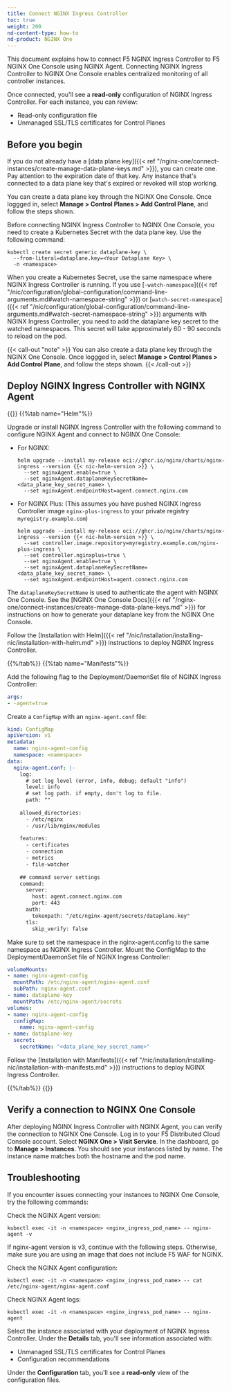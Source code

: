 ```yaml
---
title: Connect NGINX Ingress Controller
toc: true
weight: 200
nd-content-type: how-to
nd-product: NGINX One
---
```


This document explains how to connect F5 NGINX Ingress Controller to F5 NGINX One Console using NGINX Agent.
Connecting NGINX Ingress Controller to NGINX One Console enables centralized monitoring of all controller instances.

Once connected, you'll see a **read-only** configuration of NGINX Ingress Controller. For each instance, you can review:

- Read-only configuration file
- Unmanaged SSL/TLS certificates for Control Planes

## Before you begin

If you do not already have a [data plane key]({{< ref "/nginx-one/connect-instances/create-manage-data-plane-keys.md" >}}), you can create one. Pay attention to the expiration date of that key. Any instance that's connected to a data plane key that's expired or revoked will stop working.

You can create a data plane key through the NGINX One Console. Once loggged in, select **Manage > Control Planes > Add Control Plane**, and follow the steps shown.

Before connecting NGINX Ingress Controller to NGINX One Console, you need to create a Kubernetes Secret with the data plane key. Use the following command:

```shell
kubectl create secret generic dataplane-key \
  --from-literal=dataplane.key=<Your Dataplane Key> \
  -n <namespace>
```

When you create a Kubernetes Secret, use the same namespace where NGINX Ingress Controller is running. 
If you use [`-watch-namespace`]({{< ref "/nic/configuration/global-configuration/command-line-arguments.md#watch-namespace-string" >}}) or [`watch-secret-namespace`]({{< ref "/nic/configuration/global-configuration/command-line-arguments.md#watch-secret-namespace-string" >}}) arguments with NGINX Ingress Controller, 
you need to add the dataplane key secret to the watched namespaces. This secret will take approximately 60 - 90 seconds to reload on the pod.

{{< call-out "note" >}}
You can also create a data plane key through the NGINX One Console. Once loggged in, select **Manage > Control Planes > Add Control Plane**, and follow the steps shown.
{{< /call-out >}}

## Deploy NGINX Ingress Controller with NGINX Agent

{{<tabs name="deploy-config-resource">}}
{{%tab name="Helm"%}}

Upgrade or install NGINX Ingress Controller with the following command to configure NGINX Agent and connect to NGINX One Console:

- For NGINX:

    ```shell
    helm upgrade --install my-release oci://ghcr.io/nginx/charts/nginx-ingress --version {{< nic-helm-version >}} \
      --set nginxAgent.enable=true \
      --set nginxAgent.dataplaneKeySecretName=<data_plane_key_secret_name> \
      --set nginxAgent.endpointHost=agent.connect.nginx.com
    ```

- For NGINX Plus: (This assumes you have pushed NGINX Ingress Controller image `nginx-plus-ingress` to your private registry `myregistry.example.com`)

    ```shell
    helm upgrade --install my-release oci://ghcr.io/nginx/charts/nginx-ingress --version {{< nic-helm-version >}} \
      --set controller.image.repository=myregistry.example.com/nginx-plus-ingress \
      --set controller.nginxplus=true \
      --set nginxAgent.enable=true \
      --set nginxAgent.dataplaneKeySecretName=<data_plane_key_secret_name> \
      --set nginxAgent.endpointHost=agent.connect.nginx.com
    ```

The `dataplaneKeySecretName` is used to authenticate the agent with NGINX One Console. See the [NGINX One Console Docs]({{< ref "/nginx-one/connect-instances/create-manage-data-plane-keys.md" >}})
for instructions on how to generate your dataplane key from the NGINX One Console.

Follow the [Installation with Helm]({{< ref "/nic/installation/installing-nic/installation-with-helm.md" >}}) instructions to deploy NGINX Ingress Controller.

{{%/tab%}}
{{%tab name="Manifests"%}}

Add the following flag to the Deployment/DaemonSet file of NGINX Ingress Controller:

```yaml
args:
- -agent=true
```

Create a `ConfigMap` with an `nginx-agent.conf` file:

```yaml
kind: ConfigMap
apiVersion: v1
metadata:
  name: nginx-agent-config
  namespace: <namespace>
data:
  nginx-agent.conf: |-
    log:
      # set log level (error, info, debug; default "info")
      level: info
      # set log path. if empty, don't log to file.
      path: ""
  
    allowed_directories:
      - /etc/nginx
      - /usr/lib/nginx/modules
  
    features:
      - certificates
      - connection
      - metrics
      - file-watcher
  
    ## command server settings
    command:
      server:
        host: agent.connect.nginx.com
        port: 443
      auth:
        tokenpath: "/etc/nginx-agent/secrets/dataplane.key"
      tls:
        skip_verify: false
```      

Make sure to set the namespace in the nginx-agent.config to the same namespace as NGINX Ingress Controller.
Mount the ConfigMap to the Deployment/DaemonSet file of NGINX Ingress Controller:

```yaml
volumeMounts:
- name: nginx-agent-config
  mountPath: /etc/nginx-agent/nginx-agent.conf
  subPath: nginx-agent.conf
- name: dataplane-key
  mountPath: /etc/nginx-agent/secrets
volumes:
- name: nginx-agent-config
  configMap:
    name: nginx-agent-config
- name: dataplane-key
  secret:
    secretName: "<data_plane_key_secret_name>"
```

Follow the [Installation with Manifests]({{< ref "/nic/installation/installing-nic/installation-with-manifests.md" >}}) instructions to deploy NGINX Ingress Controller.

{{%/tab%}}
{{</tabs>}}

## Verify a connection to NGINX One Console

After deploying NGINX Ingress Controller <!-- or NGINX Gateway Fabric --> with NGINX Agent, you can verify the connection to NGINX One Console.
Log in to your F5 Distributed Cloud Console account. Select **NGINX One > Visit Service**. In the dashboard, go to **Manage > Instances**. You should see your instances listed by name. The instance name matches both the hostname and the pod name.

## Troubleshooting

If you encounter issues connecting your instances to NGINX One Console, try the following commands:

Check the NGINX Agent version:

```shell
kubectl exec -it -n <namespace> <nginx_ingress_pod_name> -- nginx-agent -v
```
  
If nginx-agent version is v3, continue with the following steps.
Otherwise, make sure you are using an image that does not include F5 WAF for NGINX. 

Check the NGINX Agent configuration:

```shell
kubectl exec -it -n <namespace> <nginx_ingress_pod_name> -- cat /etc/nginx-agent/nginx-agent.conf
```

Check NGINX Agent logs:

```shell
kubectl exec -it -n <namespace> <nginx_ingress_pod_name> -- nginx-agent
```

Select the instance associated with your deployment of NGINX Ingress Controller. Under the **Details** tab, you'll see information associated with:

- Unmanaged SSL/TLS certificates for Control Planes 
- Configuration recommendations 

Under the **Configuration** tab, you'll see a **read-only** view of the configuration files.

